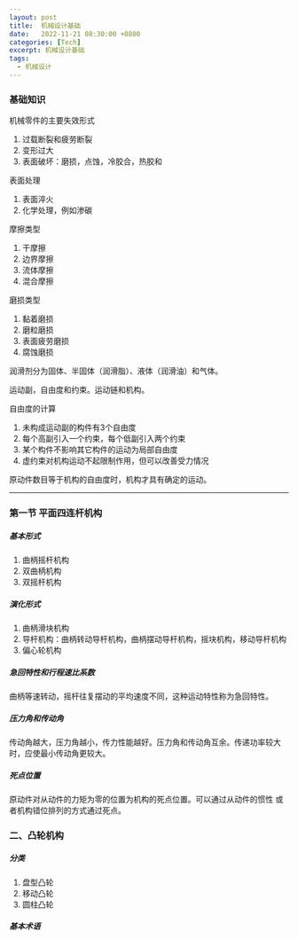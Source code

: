 ```yaml
---
layout: post
title:  机械设计基础
date:   2022-11-21 08:30:00 +0800
categories: [Tech]
excerpt: 机械设计基础
tags:
  - 机械设计
---
```


### 基础知识

机械零件的主要失效形式
1. 过载断裂和疲劳断裂
2. 变形过大
3. 表面破坏：磨损，点蚀，冷胶合，热胶和

表面处理
1. 表面淬火
2. 化学处理，例如渗碳

摩擦类型
1. 干摩擦
2. 边界摩擦
3. 流体摩擦
4. 混合摩擦

磨损类型
1. 黏着磨损
2. 磨粒磨损
3. 表面疲劳磨损
4. 腐蚀磨损

润滑剂分为固体、半固体（润滑脂）、液体（润滑油）和气体。

运动副，自由度和约束。运动链和机构。

自由度的计算
1. 未构成运动副的构件有3个自由度
2. 每个高副引入一个约束，每个低副引入两个约束
3. 某个构件不影响其它构件的运动为局部自由度
4. 虚约束对机构运动不起限制作用，但可以改善受力情况

原动件数目等于机构的自由度时，机构才具有确定的运动。

---

<!-- # <center>一、平面连杆机构 -->

### 第一节 平面四连杆机构
##### 基本形式
1. 曲柄摇杆机构
2. 双曲柄机构
3. 双摇杆机构

##### 演化形式
1. 曲柄滑块机构
2. 导杆机构：曲柄转动导杆机构，曲柄摆动导杆机构，摇块机构，移动导杆机构
3. 偏心轮机构

##### 急回特性和行程速比系数
曲柄等速转动，摇杆往复摆动的平均速度不同，这种运动特性称为急回特性。

##### 压力角和传动角
传动角越大，压力角越小，传力性能越好。压力角和传动角互余。传递功率较大时，应使最小传动角更较大。

##### 死点位置
原动件对从动件的力矩为零的位置为机构的死点位置。可以通过从动件的惯性
或者机构错位排列的方式通过死点。

### 二、凸轮机构
##### 分类
1. 盘型凸轮
2. 移动凸轮
3. 圆柱凸轮

##### 基本术语